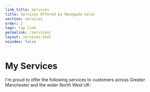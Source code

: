```yaml
---
link_title: Services
title: Services Offered by Renegade Solar
section: services
order: 2
tags: top_link
permalink: /services/
layout: services.html
noindex: false
---
```


# My Services

I'm proud to offer the following services to customers across Greater Manchester and the wider North West UK:
